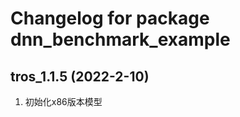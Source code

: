 # Changelog for package dnn_benchmark_example

tros_1.1.5 (2022-2-10)
------------------
1. 初始化x86版本模型